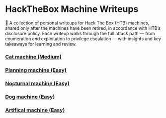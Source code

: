# HackTheBox Machine Writeups
🐚 A collection of personal writeups for Hack The Box (HTB) machines, shared only after the machines have been retired, in accordance with HTB’s disclosure policy. Each writeup walks through the full attack path — from enumeration and exploitation to privilege escalation — with insights and key takeaways for learning and review.

### [Cat machine (Medium)](https://github.com/mfahdk/Writeups/tree/main/HackTheBox/Cat)

### [Planning machine (Easy)](https://github.com/mfahdk/Writeups/tree/main/HackTheBox/Planning)

### [Nocturnal machine (Easy)](https://github.com/mfahdk/Writeups/tree/main/HackTheBox/Nocturnal)

### [Dog machine (Easy)](https://github.com/mfahdk/Writeups/tree/main/HackTheBox/Dog)

### [Artifical machine (Easy)](https://github.com/mfahdk/Writeups/tree/main/HackTheBox/Artificial)
